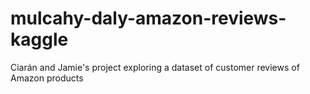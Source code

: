 # mulcahy-daly-amazon-reviews-kaggle
Ciarán and Jamie's project exploring a dataset of customer reviews of Amazon products

